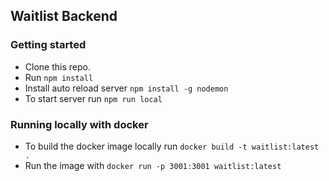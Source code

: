## Waitlist Backend

### Getting started
- Clone this repo.
- Run `npm install`
- Install auto reload server `npm install -g nodemon`
- To start server run `npm run local`

### Running locally with docker

- To build the docker image locally run `docker build -t waitlist:latest .`
- Run the image with `docker run -p 3001:3001 waitlist:latest`